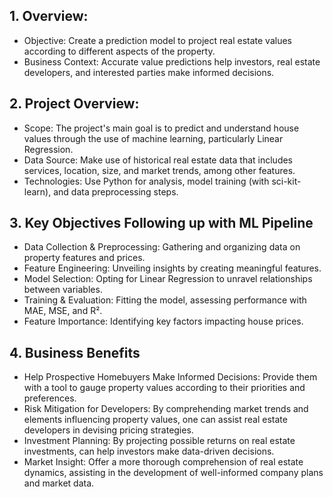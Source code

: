 ## 1. Overview:
- Objective: Create a prediction model to project real estate values according to different aspects of the property.
- Business Context: Accurate value predictions help investors, real estate developers, and interested parties make informed decisions.
## 2. Project Overview:
- Scope: The project's main goal is to predict and understand house values through the use of machine learning, particularly Linear Regression.
- Data Source: Make use of historical real estate data that includes services, location, size, and market trends, among other features.
- Technologies: Use Python for analysis, model training (with sci-kit-learn), and data preprocessing steps.
## 3. Key Objectives Following up with ML Pipeline
- Data Collection & Preprocessing: Gathering and organizing data on property features and prices.
- Feature Engineering: Unveiling insights by creating meaningful features.
- Model Selection: Opting for Linear Regression to unravel relationships between variables.
- Training & Evaluation: Fitting the model, assessing performance with MAE, MSE, and R².
- Feature Importance: Identifying key factors impacting house prices.
## 4. Business Benefits
- Help Prospective Homebuyers Make Informed Decisions: Provide them with a tool to gauge property values according to their priorities and preferences.
- Risk Mitigation for Developers: By comprehending market trends and elements influencing property values, one can assist real estate developers in devising pricing strategies.
- Investment Planning: By projecting possible returns on real estate investments, can help investors make data-driven decisions.
- Market Insight: Offer a more thorough comprehension of real estate dynamics, assisting in the development of well-informed company plans and market data.
